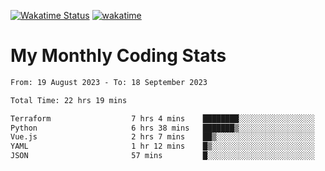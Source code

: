 [![Wakatime Status](https://github.com/noopurphalak/noopurphalak/workflows/wakatime-status-update/badge.svg)](https://github.com/noopurphalak/noopurphalak/actions/workflows/main.yml)
[![wakatime](https://wakatime.com/badge/user/80ace140-ef40-4fdd-b8ed-f3be3d2e1aea.svg)](https://wakatime.com/@80ace140-ef40-4fdd-b8ed-f3be3d2e1aea)

# My Monthly Coding Stats

<!--START_SECTION:waka-->

```txt
From: 19 August 2023 - To: 18 September 2023

Total Time: 22 hrs 19 mins

Terraform                  7 hrs 4 mins    ████████░░░░░░░░░░░░░░░░░   31.69 %
Python                     6 hrs 38 mins   ███████▒░░░░░░░░░░░░░░░░░   29.73 %
Vue.js                     2 hrs 7 mins    ██▒░░░░░░░░░░░░░░░░░░░░░░   09.51 %
YAML                       1 hr 12 mins    █▒░░░░░░░░░░░░░░░░░░░░░░░   05.40 %
JSON                       57 mins         █░░░░░░░░░░░░░░░░░░░░░░░░   04.33 %
```

<!--END_SECTION:waka-->
